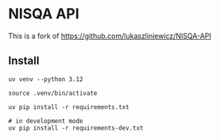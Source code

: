 # NISQA API

This is a fork of https://github.com/lukaszliniewicz/NISQA-API

## Install

```
uv venv --python 3.12

source .venv/bin/activate

uv pip install -r requirements.txt

# in development mode
uv pip install -r requirements-dev.txt
```
